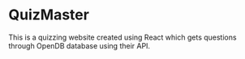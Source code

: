 # QuizMaster

This is a quizzing website created using React which gets questions through OpenDB database using their API.

